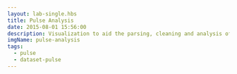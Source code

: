 ```yaml
---
layout: lab-single.hbs
title: Pulse Analysis
date: 2015-08-01 15:56:00
description: Visualization to aid the parsing, cleaning and analysis of pulse data.
imgName: pulse-analysis
tags:
  - pulse
  - dataset-pulse
---
```

